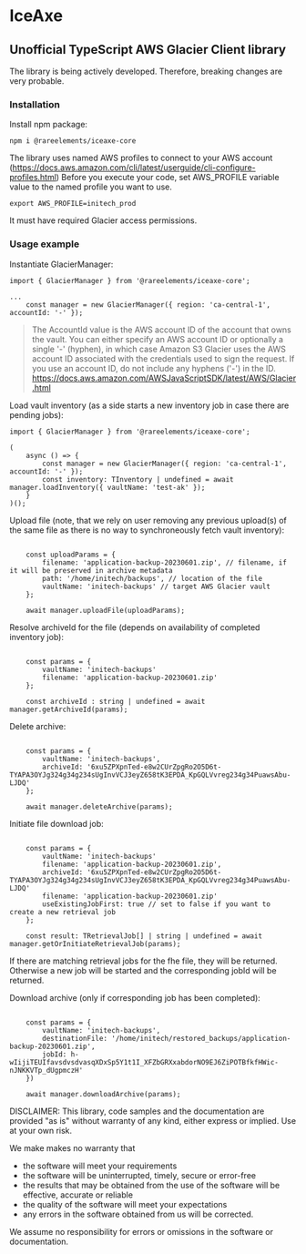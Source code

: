 # IceAxe

## Unofficial TypeScript AWS Glacier Client library

The library is being actively developed. Therefore, breaking changes are very probable.

### Installation

Install npm package:
```
npm i @rareelements/iceaxe-core
```

The library uses named AWS profiles to connect to your AWS account (https://docs.aws.amazon.com/cli/latest/userguide/cli-configure-profiles.html)
Before you execute your code, set AWS_PROFILE variable value to the named profile you want to use.

```
export AWS_PROFILE=initech_prod
```

It must have required Glacier access permissions.

### Usage example

Instantiate GlacierManager:
```
import { GlacierManager } from '@rareelements/iceaxe-core';

...
    const manager = new GlacierManager({ region: 'ca-central-1', accountId: '-' });

```

> The AccountId value is the AWS account ID of the account that owns the vault. You can either specify an AWS account ID or optionally a single '-' (hyphen), in which case Amazon S3 Glacier uses the AWS account ID associated with the credentials used to sign the request. If you use an account ID, do not include any hyphens ('-') in the ID. 
https://docs.aws.amazon.com/AWSJavaScriptSDK/latest/AWS/Glacier.html



Load vault inventory (as a side starts a new inventory job in case there are pending jobs):
```
import { GlacierManager } from '@rareelements/iceaxe-core';

(
    async () => {
        const manager = new GlacierManager({ region: 'ca-central-1', accountId: '-' });
        const inventory: TInventory | undefined = await manager.loadInventory({ vaultName: 'test-ak' });
    }
)();

```

Upload file (note, that we rely on user removing any previous upload(s) of the same file as there is no way to synchroneously fetch vault inventory):
```

    const uploadParams = {
        filename: 'application-backup-20230601.zip', // filename, if it will be preserved in archive metadata
        path: '/home/initech/backups', // location of the file
        vaultName: 'initech-backups' // target AWS Glacier vault
    };

    await manager.uploadFile(uploadParams);

```

Resolve archiveId for the file (depends on availability of completed inventory job):
```

    const params = {
        vaultName: 'initech-backups'
        filename: 'application-backup-20230601.zip'
    };

    const archiveId : string | undefined = await manager.getArchiveId(params);

```

Delete archive:
```

    const params = {
        vaultName: 'initech-backups',
        archiveId: '6xu5ZPXpnTed-e8w2CUrZpgRo2O5D6t-TYAPA3OYJg324g34g234sUgInvVCJ3eyZ658tK3EPDA_KpGQLVvreg234g34PuawsAbu-LJDQ'
    };

    await manager.deleteArchive(params);

```

Initiate file download job:
```

    const params = {
        vaultName: 'initech-backups'
        filename: 'application-backup-20230601.zip',
        archiveId: '6xu5ZPXpnTed-e8w2CUrZpgRo2O5D6t-TYAPA3OYJg324g34g234sUgInvVCJ3eyZ658tK3EPDA_KpGQLVvreg234g34PuawsAbu-LJDQ'
        filename: 'application-backup-20230601.zip'
        useExistingJobFirst: true // set to false if you want to create a new retrieval job
    };

    const result: TRetrievalJob[] | string | undefined = await manager.getOrInitiateRetrievalJob(params);

```
If there are matching retrieval jobs for the fhe file, they will be returned. Otherwise a new job will be started and the corresponding jobId will be returned.

Download archive (only if corresponding job has been completed):
```

    const params = {
        vaultName: 'initech-backups',
        destinationFile: '/home/initech/restored_backups/application-backup-20230601.zip',
        jobId: h-wIijiTEUIfavsdvsdvasqXDxSp5Y1t1I_XFZbGRXxabdorNO9EJ6ZiPOTBfkfHWic-nJNKKVTp_dUgpmczH'
    })

    await manager.downloadArchive(params);

```



DISCLAIMER: This library, code samples and the documentation are provided "as is" without warranty of any kind, either express or implied. Use at your own risk.

We make makes no warranty that

- the software will meet your requirements
- the software will be uninterrupted, timely, secure or error-free
- the results that may be obtained from the use of the software will be effective, accurate or reliable
- the quality of the software will meet your expectations
- any errors in the software obtained from us will be corrected.

We assume no responsibility for errors or omissions in the software or documentation.

